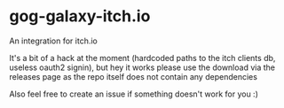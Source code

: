 # gog-galaxy-itch.io

An integration for itch.io

It's a bit of a hack at the moment (hardcoded paths to the itch clients db, useless oauth2 signin), but hey it works
please use the download via the releases page as the repo itself does not contain any dependencies

Also feel free to create an issue if something doesn't work for you :)
